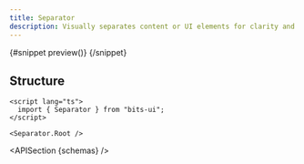 ```yaml
---
title: Separator
description: Visually separates content or UI elements for clarity and organization.
---
```


<script>
	import { APISection, ComponentPreview, SeparatorDemo } from '$lib/components/index.js'
	let { schemas } = $props()
</script>

<ComponentPreview name="separator-demo" componentName="Separator" variant="preview">

{#snippet preview()}
<SeparatorDemo />
{/snippet}

</ComponentPreview>

## Structure

```svelte
<script lang="ts">
  import { Separator } from "bits-ui";
</script>

<Separator.Root />
```

<APISection {schemas} />
